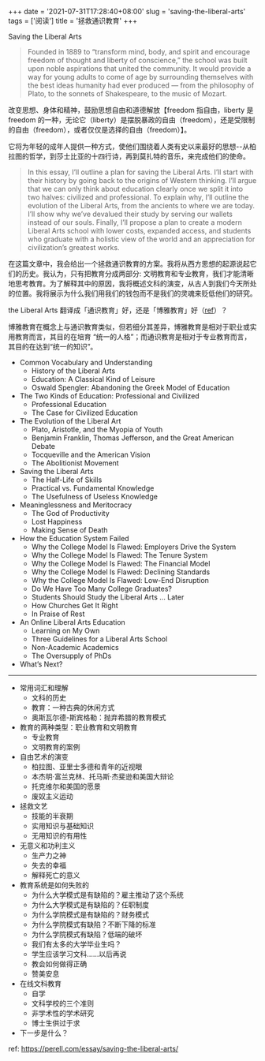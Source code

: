 +++
date = '2021-07-31T17:28:40+08:00'
slug = 'saving-the-liberal-arts'
tags = ['阅读']
title = '拯救通识教育'
+++

Saving the Liberal Arts

> Founded in 1889 to “transform mind, body, and spirit and encourage freedom of thought and liberty of conscience,” the school was built upon noble aspirations that united the community. It would provide a way for young adults to come of age by surrounding themselves with the best ideas humanity had ever produced — from the philosophy of Plato, to the sonnets of Shakespeare, to the music of Mozart.

改变思想、身体和精神，鼓励思想自由和道德解放【freedom 指自由，liberty 是 freedom 的一种，无论它（liberty）是摆脱暴政的自由（freedom），还是受限制的自由（freedom），或者仅仅是选择的自由（freedom）】。

它将为年轻的成年人提供一种方式，使他们围绕着人类有史以来最好的思想--从柏拉图的哲学，到莎士比亚的十四行诗，再到莫扎特的音乐，来完成他们的使命。

> In this essay, I’ll outline a plan for saving the Liberal Arts. I’ll start with their history by going back to the origins of Western thinking. I’ll argue that we can only think about education clearly once we split it into two halves: civilized and professional. To explain why, I’ll outline the evolution of the Liberal Arts, from the ancients to where we are today. I’ll show why we’ve devalued their study by serving our wallets instead of our souls. Finally, I’ll propose a plan to create a modern Liberal Arts school with lower costs, expanded access, and students who graduate with a holistic view of the world and an appreciation for civilization’s greatest works.

在这篇文章中，我会给出一个拯救通识教育的方案。我将从西方思想的起源说起它们的历史。我认为，只有把教育分成两部分: 文明教育和专业教育，我们才能清晰地思考教育。为了解释其中的原因，我将概述文科的演变，从古人到我们今天所处的位置。我将展示为什么我们用我们的钱包而不是我们的灵魂来贬低他们的研究。

the Liberal Arts 翻译成「通识教育」好，还是「博雅教育」好（[ref](https://zh.wikipedia.org/wiki/博雅教育)）？

博雅教育在概念上与通识教育类似，但若细分其差异，博雅教育是相对于职业或实用教育而言，其目的在培育 “统一的人格”；而通识教育是相对于专业教育而言，其目的在达到“统一的知识”。

- Common Vocabulary and Understanding
  - History of the Liberal Arts
  - Education: A Classical Kind of Leisure
  - Oswald Spengler: Abandoning the Greek Model of Education
- The Two Kinds of Education: Professional and Civilized
  - Professional Education
  - The Case for Civilized Education
- The Evolution of the Liberal Art
  - Plato, Aristotle, and the Myopia of Youth
  - Benjamin Franklin, Thomas Jefferson, and the Great American Debate
  - Tocqueville and the American Vision
  - The Abolitionist Movement
- Saving the Liberal Arts
  - The Half-Life of Skills
  - Practical vs. Fundamental Knowledge
  - The Usefulness of Useless Knowledge
- Meaninglessness and Meritocracy
  - The God of Productivity
  - Lost Happiness
  - Making Sense of Death
- How the Education System Failed
  - Why the College Model Is Flawed: Employers Drive the System
  - Why the College Model Is Flawed: The Tenure System
  - Why the College Model Is Flawed: The Financial Model
  - Why the College Model Is Flawed: Declining Standards
  - Why the College Model Is Flawed: Low-End Disruption
  - Do We Have Too Many College Graduates?
  - Students Should Study the Liberal Arts … Later
  - How Churches Get It Right
  - In Praise of Rest
- An Online Liberal Arts Education
  - Learning on My Own
  - Three Guidelines for a Liberal Arts School
  - Non-Academic Academics
  - The Oversupply of PhDs
- What’s Next?

---

- 常用词汇和理解
  - 文科的历史
  - 教育：一种古典的休闲方式
  - 奥斯瓦尔德-斯宾格勒：抛弃希腊的教育模式
- 教育的两种类型：职业教育和文明教育
  - 专业教育
  - 文明教育的案例
- 自由艺术的演变
  - 柏拉图、亚里士多德和青年的近视眼
  - 本杰明·富兰克林、托马斯·杰斐逊和美国大辩论
  - 托克维尔和美国的愿景
  - 废奴主义运动
- 拯救文艺
  - 技能的半衰期
  - 实用知识与基础知识
  - 无用知识的有用性
- 无意义和功利主义
  - 生产力之神
  - 失去的幸福
  - 解释死亡的意义
- 教育系统是如何失败的
  - 为什么大学模式是有缺陷的？雇主推动了这个系统
  - 为什么大学模式是有缺陷的？任职制度
  - 为什么学院模式是有缺陷的？财务模式
  - 为什么学院模式有缺陷？不断下降的标准
  - 为什么学院模式有缺陷？低端的破坏
  - 我们有太多的大学毕业生吗？
  - 学生应该学习文科......以后再说
  - 教会如何做得正确
  - 赞美安息
- 在线文科教育
  - 自学
  - 文科学校的三个准则
  - 非学术性的学术研究
  - 博士生供过于求
- 下一步是什么？

ref: <https://perell.com/essay/saving-the-liberal-arts/>
